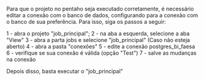 Para que o projeto no pentaho seja executado corretamente, é necessário editar a conexão
com o banco de dados, configurando para a conexão com o banco de sua preferência.
Para isso, siga os passos a seguir:

1 - abra o projeto "job_principal";
2 - na aba a esquerda, selecione a aba "View"
3 - abra a parta jobs e selecione "job_principal" (Caso não esteja aberto)
4 - abra a pasta "conexões"
5 - edite a conexão postgres_bi_faesa
6 - verifique se sua conexão é válida (opção "Test")
7 - salve as mudanças na conexão

Depois disso, basta executar o "job_principal"